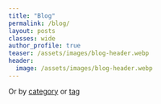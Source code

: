 ```yaml
---
title: "Blog"
permalink: /blog/
layout: posts
classes: wide
author_profile: true
teaser: /assets/images/blog-header.webp
header:
  image: /assets/images/blog-header.webp
---
```

Or by <a href="/categories/">category</a> or <a href="/tags/">tag</a>